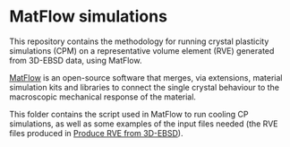 # MatFlow simulations

This repository contains the methodology for running crystal plasticity simulations (CPM) on a representative volume element (RVE) generated from 3D-EBSD data, using MatFlow.

[MatFlow]([./Process-3D-EBSD-for-CPM/](https://docs.matflow.io/stable/)) is an open-source software that merges, via extensions, material simulation kits and libraries to connect the single crystal behaviour to the macroscopic mechanical response of the material. 

This folder contains the script used in MatFlow to run cooling CP simulations, as well as some examples of the input files needed (the RVE files produced in [Produce RVE from 3D-EBSD](./Produce-RVE-from-3D-EBSD/)).
